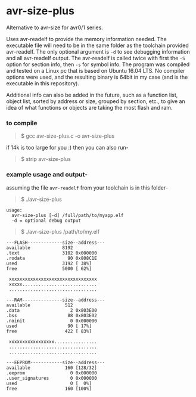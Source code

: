 # avr-size-plus
Alternative to avr-size for avr0/1 series.

Uses avr-readelf to provide the memory information needed. The executable file will need to be in the same folder as the toolchain provided avr-readelf. The only optional argument is `-d` to see debugging information and all avr-readelf output. The avr-readelf is called twice with first the `-S` option for section info, then `-s` for symbol info. The program was compiled and tested on a Linux pc that is based on Ubuntu 16.04 LTS. No compiler options were used, and the resulting binary is 64bit in my case (and is the executable in this repository).

Additional info can also be added in the future, such as a function list, object list, sorted by address or size, grouped by section, etc., to give an idea of what functions or objects are taking the most flash and ram.

### to compile

>$ gcc avr-size-plus.c -o avr-size-plus

if 14k is too large for you :) then you can also run-

>$ strip avr-size-plus

### example usage and output-

assuming the file `avr-readelf` from your toolchain is in this folder-

>$ ./avr-size-plus
```
usage:
  avr-size-plus [-d] /full/path/to/myapp.elf
  -d = optional debug output
```

>$ ./avr-size-plus /path/to/my.elf

```text
---FLASH-------------size--address---
available            8192
.text                3102 0x000000
.rodata                90 0x808C1E
used                 3192 [ 38%]
free                 5000 [ 62%]

 xxxxxxxxxxxxxxxxxxxxxxxxxxxxxxxxx
 xxxxx............................
 .................................

---RAM---------------size--address---
available             512
.data                   2 0x803E00
.bss                   88 0x803E02
.noinit                 0 0x000000
used                   90 [ 17%]
free                  422 [ 83%]

 xxxxxxxxxxxxxxxxx................
 .................................
 .................................

---EEPROM------------size--address---
available             160 [128/32]
.eeprom                 0 0x000000
.user_signatures        0 0x000000
used                    0 [  0%]
free                  160 [100%]
```
